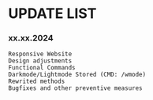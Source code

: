 # UPDATE LIST
### xx.xx.2024
```
Responsive Website
Design adjustments
Functional Commands
Darkmode/Lightmode Stored (CMD: /wmode)
Rewrited methods
Bugfixes and other preventive measures
```

